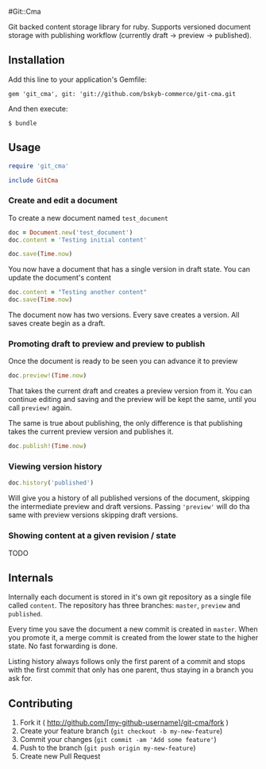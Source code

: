 #Git::Cma

Git backed content storage library for ruby. Supports versioned document storage with publishing workflow
(currently draft -> preview -> published).

## Installation

Add this line to your application's Gemfile:

    gem 'git_cma', git: 'git://github.com/bskyb-commerce/git-cma.git

And then execute:

    $ bundle

## Usage

```ruby
require 'git_cma'

include GitCma
```

### Create and edit a document

To create a new document named `test_document`

```ruby
doc = Document.new('test_document')
doc.content = 'Testing initial content'

doc.save(Time.now)
```

You now have a document that has a single version in draft state. You can
update the document's content

```ruby
doc.content = "Testing another content"
doc.save(Time.now)
```

The document now has two versions. Every save creates a version. All saves
create begin as a draft.

### Promoting draft to preview and preview to publish

Once the document is ready to be seen you can advance it to preview

```ruby
doc.preview!(Time.now)
```

That takes the current draft and creates a preview version from it. You can continue
editing and saving and the preview will be kept the same, until you call `preview!` again.

The same is true about publishing, the only difference is that publishing takes the current
preview version and publishes it.

```ruby
doc.publish!(Time.now)
```

### Viewing version history

```ruby
doc.history('published')
```

Will give you a history of all published versions of the document, skipping the intermediate
preview and draft versions. Passing `'preview'` will do tha same with preview versions
skipping draft versions.

### Showing content at a given revision / state

TODO

## Internals

Internally each document is stored in it's own git repository as a single file called `content`.
The repository has three branches: `master`, `preview` and `published`.

Every time you save the document a new commit is created in `master`. When you promote it, a merge
commit is created from the lower state to the higher state. No fast forwarding is done.

Listing history always follows only the first parent of a commit and stops with the first commit
that only has one parent, thus staying in a branch you ask for.

## Contributing

1. Fork it ( http://github.com/[my-github-username]/git-cma/fork )
2. Create your feature branch (`git checkout -b my-new-feature`)
3. Commit your changes (`git commit -am 'Add some feature'`)
4. Push to the branch (`git push origin my-new-feature`)
5. Create new Pull Request
